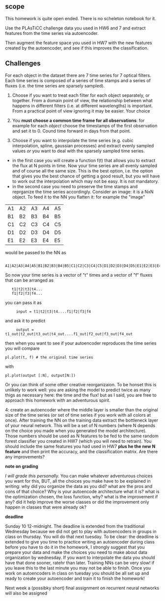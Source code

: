 ## scope
This homework is quite open ended. There is no scheleton notebook for it. 

Use the PLAsTiCC challenge data you used in HW6 and 7 and extract features from the time series via autoencoder. 

Then augment the feature space you used in HW7 with the new features created by the autoencoder, and see if this improves the classification. 

## Challenges

For each object in the dataset there are 7 time series for 7 optical filters. Each time series is composed of a series of time stamps and a series of fluxes (i.e. the time series are sparsely sampled).

1. Choose if you want to treat each filter for each object separately, or together. From a domain point of view, the relationship between what happens in different filters (i.e. at different wavelengths) is important. From a practical point of view ignoring it may be easier. Your choice

2. You **must choose a common time frame for all observations**: for example for each *object* choose the timestamps of the first observation and set it to 0. Cound time forward in days from that point. 

3. Choose if you want to interpolate the time series (e.g. cubic interpolation, spline, gaussian processes) and extract evenly sampled values *or* you want to deal with the sparsely sampled time series. 
 - in the first case you will create a function f(t) that allows you to extract the flux at N points in time. Now your time series are all evenly sampled and of course all the same size. This is the best option, i.e. the option that gives you the best chance of getting a good result, but you will have to work out the interpolation which may not be easy. It is not mandatory.
 - in the second case you need to preserve the time stamps and reprganize the time series accordingly. 
 Consider an image: it is a NxN object. To feed it to the NN you flatten it: for example the "image" 
 
|  |  |  |  |  |
|--|--|--|--|--|
|A1|A2|A3|A4|A5|
|B1|B2|B3|B4|B5|
|C1|C2|C3|C4|C5|
|D1|D2|D3|D4|D5|
|E1|E2|E3|E4|E5|

would be passed to the NN as 

       A1|A2|A3|A4|A5|B1|B2|B3|B4|B5|C1|C2|C3|C4|C5|D1|D2|D3|D4|D5|E1|E2|E3|E4|E5
       
So now your time series is a vector of "t" times and a vector of "f" fluxes that can  be arranged as 
       
        
       t1|t2|t3|t4...
       f1|f2|f3|f4...


you can pass it as 

         input = t1|t2|t3|t4....f1|f2|f3|f4
         
and ask it to predict 

         output = t1_out|t2_out|t3_out|t4_out....f1_out|f2_out|f3_out|f4_out
         
         
then when you want to see if your autoencoder reproduces the time series you will compare
```
pl.plot(t, f) # the original time series
```
with 
```
pl.plot(output [:N], output[N:])
```
Or you can think of some other creative reorganizaion. To be honset this is unlikely to work well: you are asking the model to predict twice as many thigs as necessary here: the time and the flux! but as I said, you are free to approach this homework with an adventurous spirit. 

4: create an autoencoder where the middle layer is smaller than the original size of the time series (or set of time series if you work with all colors at once). After training the NN on the training data extract the bottleneck layer of your neural network. This will be a set of N numbers (where N depends on the choice you made when you generated the model architecture). Those numbers should be used as N features to be fed to the same random forest classifier you created in HW7 (which you will need to retrain).  You should include the same features you had used in HW7 **plus he  the new N feature** and then print the accuracy, and the classification matrix. Are there any improvements?


**note on grading** 

*I will grade this personally.* You can make whatever adventurous choices you want for this, BUT, all the choices you make have to be explained in writing: why did you organize the data as you did? what are the pros and cons of that choice? Why is your autoencode architecture what it is? what is the optimization chosen, the loss function, why? what is the improvement if any? did it help improve the worse classes or did the improvement only happen in classes that were already ok?


**deadline** 

Sunday 10 12-midnight. The deadline is extended from the traditional Wednesday because we did not get to play with autoencoders in groups in class on thursday. You will do that next tuesday. To be clear: the deadline is extended to give you time to practice writing an autoencoder during class before you have to do it in the homework, I strongly suggest that you prepare your data and make the choices you need to make about data organization by wednesday. If you want to interpolate the data you should have that done sooner, ratehr than later. Training NNs can be very slow! if you leave this to the last minute you may not be able to finish. Once you work on autoencoders in class on tuesday you should be all set up and ready to create your autoencoder and train it to finish the homework!

Next week a (possibky short) final assignment on recurrent neural networks will also be assigned






